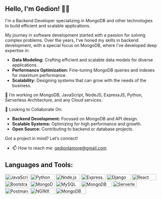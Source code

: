 ## Hello, I'm Gedion! 👨‍💻

I'm a Backend Developer specializing in MongoDB and other technologies to build efficient and scalable applications.

My journey in software development started with a passion for solving complex problems. Over the years, I've honed my skills in backend development, with a special focus on MongoDB, where I've developed deep expertise in:

- **Data Modeling:** Crafting efficient and scalable data models for diverse applications.
- **Performance Optimization:** Fine-tuning MongoDB queries and indexes for maximum performance.
- **Scalability:** Designing systems that can grow with the needs of the business.

👯 I’m working on MongoDB, JavaScript, NodeJS, ExpressJS, Python, Serverless Architecture, and any Cloud services.

🤝 Looking to Collaborate On:
- **Backend Development:** Focused on MongoDB and API design.
- **Scalable Systems:** Optimizing for high performance and growth.
- **Open Source:** Contributing to backend or database projects.

Got a project in mind? Let’s connect!

- 📫 How to reach me: gedionlamore@gmail.com

## Languages and Tools:

<div>
    <img src="https://img.shields.io/badge/-JavaScript-black?style=flat&logo=javascript" alt="JavaScript" width="80" height="20"/>
    <img src="https://img.shields.io/badge/-Python-black?style=flat&logo=python" alt="Python" width="80" height="20"/>
    <img src="https://img.shields.io/badge/-Node.js-black?style=flat&logo=node.js" alt="Node.js" width="80" height="20"/>
    <img src="https://img.shields.io/badge/-Express.js-black?style=flat&logo=express" alt="Express.js" width="80" height="20"/>
    <img src="https://img.shields.io/badge/-Django-black?style=flat&logo=django&logoColor=white" alt="Django" width="80" height="20"/>
    <img src="https://img.shields.io/badge/-React-black?style=flat&logo=react" alt="React" width="80" height="20"/>
    <img src="https://img.shields.io/badge/-Bootstrap-black?style=flat&logo=bootstrap&logoColor=white" alt="Bootstrap" width="80" height="20"/>
    <img src="https://img.shields.io/badge/-MongoDB-black?style=flat&logo=mongodb" alt="MongoDB" width="80" height="20"/>
    <img src="https://img.shields.io/badge/-MySQL-black?style=flat&logo=mysql" alt="MySQL" width="80" height="20"/>
    <img src="https://img.shields.io/badge/-MongoDB_Atlas-black?style=flat&logo=mongodb" alt="MongoDB Atlas" width="100" height="20"/>
    <img src="https://img.shields.io/badge/-Serverless-black?style=flat&logo=serverless" alt="Serverless" width="80" height="20"/>
    <img src="https://img.shields.io/badge/-Postman-black?style=flat&logo=postman" alt="Postman" width="80" height="20"/>
    <img src="https://img.shields.io/badge/NGINX-009639?style=flat&logo=nginx&logoColor=green" alt="NGINX" width="80" height="20"/>
    <img src="https://img.shields.io/badge/MongoDB_Ops_Manager-009639?style=flat&logo=mongodb&logoColor=%2347a248" alt="MongoDB Ops Manager" width="100" height="20"/>
</div>

